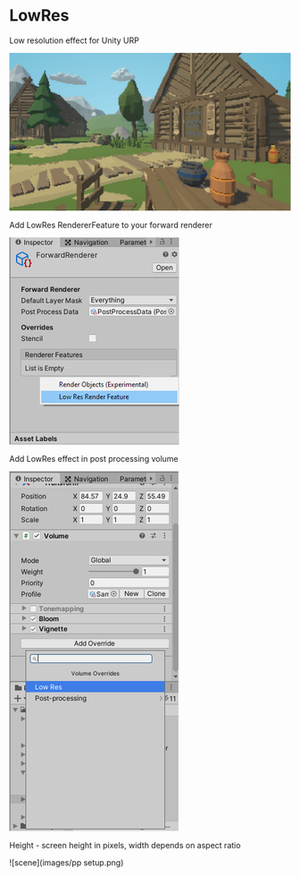 # LowRes
Low resolution effect for Unity URP 

![scene](images/scene.png)

Add LowRes RendererFeature to your forward renderer

![scene](images/renderer.png)

Add LowRes effect in post processing volume

![scene](images/pp.png)

Height - screen height in pixels, width depends on aspect ratio

![scene](images/pp setup.png)